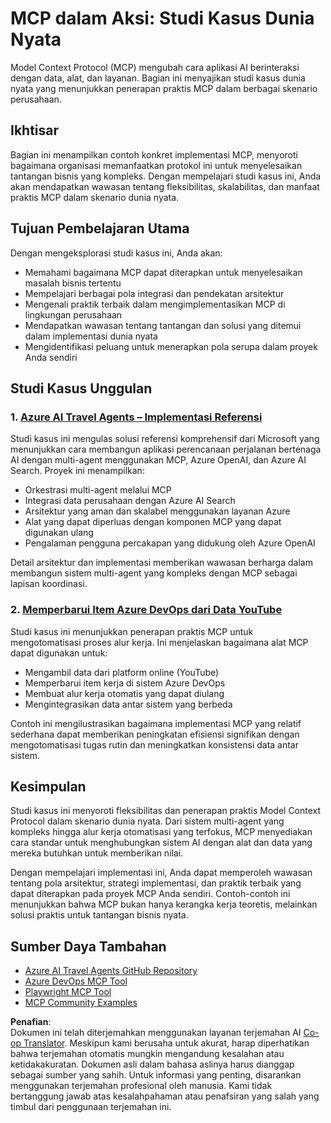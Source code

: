 <!--
CO_OP_TRANSLATOR_METADATA:
{
  "original_hash": "6c11b6162171abc895ed75d1e0f368a3",
  "translation_date": "2025-06-20T19:09:51+00:00",
  "source_file": "09-CaseStudy/README.md",
  "language_code": "id"
}
-->
# MCP dalam Aksi: Studi Kasus Dunia Nyata

Model Context Protocol (MCP) mengubah cara aplikasi AI berinteraksi dengan data, alat, dan layanan. Bagian ini menyajikan studi kasus dunia nyata yang menunjukkan penerapan praktis MCP dalam berbagai skenario perusahaan.

## Ikhtisar

Bagian ini menampilkan contoh konkret implementasi MCP, menyoroti bagaimana organisasi memanfaatkan protokol ini untuk menyelesaikan tantangan bisnis yang kompleks. Dengan mempelajari studi kasus ini, Anda akan mendapatkan wawasan tentang fleksibilitas, skalabilitas, dan manfaat praktis MCP dalam skenario dunia nyata.

## Tujuan Pembelajaran Utama

Dengan mengeksplorasi studi kasus ini, Anda akan:

- Memahami bagaimana MCP dapat diterapkan untuk menyelesaikan masalah bisnis tertentu  
- Mempelajari berbagai pola integrasi dan pendekatan arsitektur  
- Mengenali praktik terbaik dalam mengimplementasikan MCP di lingkungan perusahaan  
- Mendapatkan wawasan tentang tantangan dan solusi yang ditemui dalam implementasi dunia nyata  
- Mengidentifikasi peluang untuk menerapkan pola serupa dalam proyek Anda sendiri  

## Studi Kasus Unggulan

### 1. [Azure AI Travel Agents – Implementasi Referensi](./travelagentsample.md)

Studi kasus ini mengulas solusi referensi komprehensif dari Microsoft yang menunjukkan cara membangun aplikasi perencanaan perjalanan bertenaga AI dengan multi-agent menggunakan MCP, Azure OpenAI, dan Azure AI Search. Proyek ini menampilkan:

- Orkestrasi multi-agent melalui MCP  
- Integrasi data perusahaan dengan Azure AI Search  
- Arsitektur yang aman dan skalabel menggunakan layanan Azure  
- Alat yang dapat diperluas dengan komponen MCP yang dapat digunakan ulang  
- Pengalaman pengguna percakapan yang didukung oleh Azure OpenAI  

Detail arsitektur dan implementasi memberikan wawasan berharga dalam membangun sistem multi-agent yang kompleks dengan MCP sebagai lapisan koordinasi.

### 2. [Memperbarui Item Azure DevOps dari Data YouTube](./UpdateADOItemsFromYT.md)

Studi kasus ini menunjukkan penerapan praktis MCP untuk mengotomatisasi proses alur kerja. Ini menjelaskan bagaimana alat MCP dapat digunakan untuk:

- Mengambil data dari platform online (YouTube)  
- Memperbarui item kerja di sistem Azure DevOps  
- Membuat alur kerja otomatis yang dapat diulang  
- Mengintegrasikan data antar sistem yang berbeda  

Contoh ini mengilustrasikan bagaimana implementasi MCP yang relatif sederhana dapat memberikan peningkatan efisiensi signifikan dengan mengotomatisasi tugas rutin dan meningkatkan konsistensi data antar sistem.

## Kesimpulan

Studi kasus ini menyoroti fleksibilitas dan penerapan praktis Model Context Protocol dalam skenario dunia nyata. Dari sistem multi-agent yang kompleks hingga alur kerja otomatisasi yang terfokus, MCP menyediakan cara standar untuk menghubungkan sistem AI dengan alat dan data yang mereka butuhkan untuk memberikan nilai.

Dengan mempelajari implementasi ini, Anda dapat memperoleh wawasan tentang pola arsitektur, strategi implementasi, dan praktik terbaik yang dapat diterapkan pada proyek MCP Anda sendiri. Contoh-contoh ini menunjukkan bahwa MCP bukan hanya kerangka kerja teoretis, melainkan solusi praktis untuk tantangan bisnis nyata.

## Sumber Daya Tambahan

- [Azure AI Travel Agents GitHub Repository](https://github.com/Azure-Samples/azure-ai-travel-agents)  
- [Azure DevOps MCP Tool](https://github.com/microsoft/azure-devops-mcp)  
- [Playwright MCP Tool](https://github.com/microsoft/playwright-mcp)  
- [MCP Community Examples](https://github.com/microsoft/mcp)

**Penafian**:  
Dokumen ini telah diterjemahkan menggunakan layanan terjemahan AI [Co-op Translator](https://github.com/Azure/co-op-translator). Meskipun kami berusaha untuk akurat, harap diperhatikan bahwa terjemahan otomatis mungkin mengandung kesalahan atau ketidakakuratan. Dokumen asli dalam bahasa aslinya harus dianggap sebagai sumber yang sahih. Untuk informasi yang penting, disarankan menggunakan terjemahan profesional oleh manusia. Kami tidak bertanggung jawab atas kesalahpahaman atau penafsiran yang salah yang timbul dari penggunaan terjemahan ini.